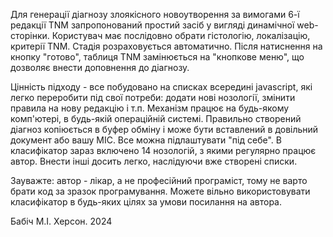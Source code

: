 Для генерації діагнозу злоякісного новоутворення за вимогами 6-ї редакції TNM запропонований простий засіб у вигляді динамічної web-сторінки.
Користувач має послідовно обрати гістологію, локалізацію, критерії TNM. Стадія розраховується автоматично. Після натиснення на кнопку "готово",
таблиця TNM замінюється на "кнопкове меню", що дозволяє внести доповнення до діагнозу.

Цінність підходу - все побудовано на списках всередині javascript, які легко переробити під свої потреби: додати нові нозології, змінити правила
на нову редакцію і т.п. Механізм працює на будь-якому комп'ютері, в будь-якій операційній системі. Правильно створений діагноз копіюється в буфер
обміну і може бути вставлений в довільний документ або вашу МІС. Все можна підлаштувати "під себе". В класифікатор зараз включено 14 нозологій,
з якими регулярно працює автор. Внести інші досить легко, наслідуючи вже створені списки.

Зауважте: автор - лікар, а не професійний програміст, тому не варто брати код за зразок програмування. Можете вільно використовувати класифікатор
в будь-яких цілях за умови посилання на автора.

Бабіч М.І. Херсон. 2024
